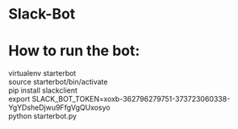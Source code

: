 # Slack-Bot


# How to run the bot:  

virtualenv starterbot  
source starterbot/bin/activate  
pip install slackclient  
export SLACK_BOT_TOKEN=xoxb-362796279751-373723060338-YgYDsheDjwu9FfgVgQUxosyo  
python starterbot.py  
